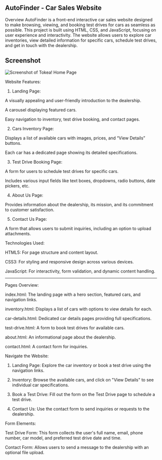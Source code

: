 ## AutoFinder - Car Sales Website

Overview
AutoFinder is a front-end interactive car sales website designed to make browsing, viewing, and booking test drives for cars as seamless as possible. This project is built using HTML, CSS, and JavaScript, focusing on user experience and interactivity. The website allows users to explore car inventories, view detailed information for specific cars, schedule test drives, and get in touch with the dealership.

## Screenshot
![Screenshot of Tokea! Home Page](Screenshot.png)

Website Features:

1. Landing Page:

A visually appealing and user-friendly introduction to the dealership.

A carousel displaying featured cars.

Easy navigation to inventory, test drive booking, and contact pages.



2. Cars Inventory Page:

Displays a list of available cars with images, prices, and “View Details” buttons.

Each car has a dedicated page showing its detailed specifications.



3. Test Drive Booking Page:

A form for users to schedule test drives for specific cars.

Includes various input fields like text boxes, dropdowns, radio buttons, date pickers, etc.



4. About Us Page:

Provides information about the dealership, its mission, and its commitment to customer satisfaction.



5. Contact Us Page:

A form that allows users to submit inquiries, including an option to upload attachments.




Technologies Used:

HTML5: For page structure and content layout.

CSS3: For styling and responsive design across various devices.

JavaScript: For interactivity, form validation, and dynamic content handling.



---

Pages Overview:

index.html: The landing page with a hero section, featured cars, and navigation links.

inventory.html: Displays a list of cars with options to view details for each.

car-details.html: Dedicated car details pages providing full specifications.

test-drive.html: A form to book test drives for available cars.

about.html: An informational page about the dealership.

contact.html: A contact form for inquiries.





Navigate the Website:

1. Landing Page: Explore the car inventory or book a test drive using the navigation links.


2. Inventory: Browse the available cars, and click on "View Details" to see individual car specifications.


3. Book a Test Drive: Fill out the form on the Test Drive page to schedule a test drive.


4. Contact Us: Use the contact form to send inquiries or requests to the dealership.



Form Elements:

Test Drive Form: This form collects the user's full name, email, phone number, car model, and preferred test drive date and time.

Contact Form: Allows users to send a message to the dealership with an optional file upload.
